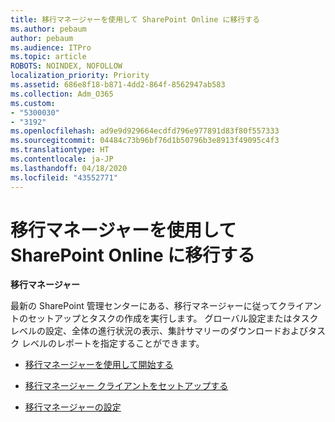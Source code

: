 ```yaml
---
title: 移行マネージャーを使用して SharePoint Online に移行する
ms.author: pebaum
author: pebaum
ms.audience: ITPro
ms.topic: article
ROBOTS: NOINDEX, NOFOLLOW
localization_priority: Priority
ms.assetid: 686e8f18-b871-4dd2-864f-8562947ab583
ms.collection: Adm_O365
ms.custom:
- "5300030"
- "3192"
ms.openlocfilehash: ad9e9d929664ecdfd796e977891d83f80f557333
ms.sourcegitcommit: 04484c73b96bf76d1b50796b3e8913f49095c4f3
ms.translationtype: HT
ms.contentlocale: ja-JP
ms.lasthandoff: 04/18/2020
ms.locfileid: "43552771"
---
```

# <a name="migrating-to-sharepoint-online-via-migration-manager"></a>移行マネージャーを使用して SharePoint Online に移行する

**移行マネージャー**

最新の SharePoint 管理センターにある、移行マネージャーに従ってクライアントのセットアップとタスクの作成を実行します。 グローバル設定またはタスク レベルの設定、全体の進行状況の表示、集計サマリーのダウンロードおよびタスク レベルのレポートを指定することができます。

- [移行マネージャーを使用して開始する](https://docs.microsoft.com/sharepointmigration/mm-get-started)

- [移行マネージャー クライアントをセットアップする](https://docs.microsoft.com/sharepointmigration/mm-setup-clients)

- [移行マネージャーの設定](https://docs.microsoft.com/sharepointmigration/mm-settings)
